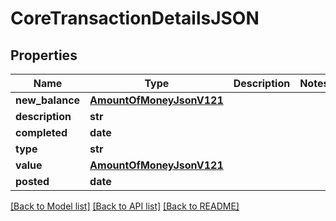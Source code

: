 # CoreTransactionDetailsJSON

## Properties
Name | Type | Description | Notes
------------ | ------------- | ------------- | -------------
**new_balance** | [**AmountOfMoneyJsonV121**](AmountOfMoneyJsonV121.md) |  | 
**description** | **str** |  | 
**completed** | **date** |  | 
**type** | **str** |  | 
**value** | [**AmountOfMoneyJsonV121**](AmountOfMoneyJsonV121.md) |  | 
**posted** | **date** |  | 

[[Back to Model list]](../README.md#documentation-for-models) [[Back to API list]](../README.md#documentation-for-api-endpoints) [[Back to README]](../README.md)


